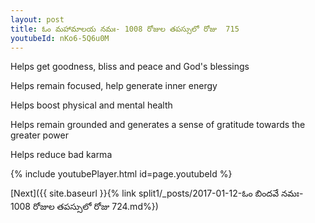 ```yaml
---
layout: post
title: ఓం మహామాలయ నమః- 1008 రోజుల తపస్సులో రోజు  715
youtubeId: nKo6-5Q6u0M
---
```

 
 
Helps get goodness, bliss and peace and God's blessings
 
Helps remain focused, help generate inner energy 
 
Helps boost physical and mental health 
 
Helps remain grounded and generates a sense of gratitude towards the greater power 
 
Helps reduce bad karma
 
 
 
 


{% include youtubePlayer.html id=page.youtubeId %}
 
[Next]({{ site.baseurl }}{% link  split1/_posts/2017-01-12-ఓం బిందవే నమః- 1008 రోజుల తపస్సులో రోజు  724.md%})
 
